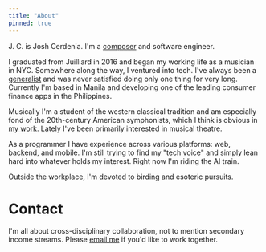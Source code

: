 ```yaml
---
title: "About"
pinned: true
---
```


J. C. is Josh Cerdenia. I'm a [composer](https://www.youtube.com/watch?v=xnmJFpS1x34) and software engineer.

I graduated from Juilliard in 2016 and began my working life as a musician in NYC. Somewhere along the way, I ventured into tech. I've always been a [generalist](/gpt-convos/1) and was never satisfied doing only one thing for very long. Currently I'm based in Manila and developing one of the leading consumer finance apps in the Philippines.

Musically I'm a student of the western classical tradition and am especially fond of the 20th-century American symphonists, which I think is obvious in [my work](https://cerdenia.com). Lately I've been primarily interested in musical theatre.

As a programmer I have experience across various platforms: web, backend, and mobile. I'm still trying to find my "tech voice" and simply lean hard into whatever holds my interest. Right now I'm riding the AI train.

Outside the workplace, I'm devoted to birding and esoteric pursuits.

# Contact

I'm all about cross-disciplinary collaboration, not to mention secondary income streams. Please [email me](mailto:joshua@cerdenia.com) if you'd like to work together.

